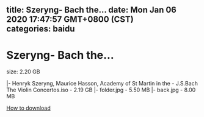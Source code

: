 
title: Szeryng- Bach the…
date: Mon Jan 06 2020 17:47:57 GMT+0800 (CST)    
categories: baidu
---

# Szeryng- Bach the…
size: 2.20 GB
 
 
|- Henryk Szeryng, Maurice Hasson, Academy of St Martin in the - J.S.Bach The Violin Concertos.iso - 2.19 GB
|- folder.jpg - 5.50 MB
|- back.jpg - 8.00 MB

[How to download](https://bpcam.bemobtrk.com/go/2ceec3aa-1ca2-46d6-b9ff-aaa5c184517c?jno=5327)